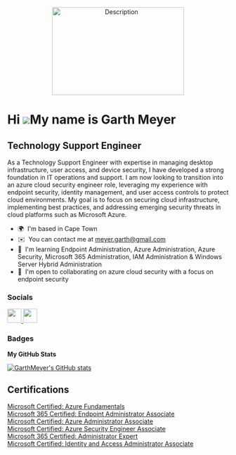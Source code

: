 <div style="text-align: center;">
    <img src="https://careertraining.msstate.edu/common/images/2/23075/AZ-500-Microsoft-Azure-Security-Technologies-935x572.webp" alt="Description" width="300" height="200">
</div>


Hi ![](https://user-images.githubusercontent.com/18350557/176309783-0785949b-9127-417c-8b55-ab5a4333674e.gif)My name is Garth Meyer
===================================================================================================================================

Technology Support Engineer
---------------------------

As a Technology Support Engineer with expertise in managing desktop infrastructure, user access, and device security, I have developed a strong foundation in IT operations and support. I am now looking to transition into an azure cloud security engineer role, leveraging my experience with endpoint security, identity management, and user access controls to protect cloud environments. My goal is to focus on securing cloud infrastructure, implementing best practices, and addressing emerging security threats in cloud platforms such as Microsoft Azure.

* 🌍  I'm based in Cape Town
* ✉️  You can contact me at [meyer.garth@gmail.com](mailto:meyer.garth@gmail.com)
* 🧠  I'm learning Endpoint Administration, Azure Administration, Azure Security, Microsoft 365 Administration, IAM Administration & Windows Server Hybrid Administration
* 🤝  I'm open to collaborating on azure cloud security with a focus on endpoint security


### Socials

<p align="left"> <a href="https://www.github.com/GarthMeyer" target="_blank" rel="noreferrer"> <picture> <source media="(prefers-color-scheme: dark)" srcset="https://raw.githubusercontent.com/danielcranney/readme-generator/main/public/icons/socials/github-dark.svg" /> <source media="(prefers-color-scheme: light)" srcset="https://raw.githubusercontent.com/danielcranney/readme-generator/main/public/icons/socials/github.svg" /> <img src="https://raw.githubusercontent.com/danielcranney/readme-generator/main/public/icons/socials/github.svg" width="32" height="32" /> </picture> </a> <a href="https://www.linkedin.com/in/garth-meyer/" target="_blank" rel="noreferrer"> <picture> <source media="(prefers-color-scheme: dark)" srcset="https://raw.githubusercontent.com/danielcranney/readme-generator/main/public/icons/socials/linkedin-dark.svg" /> <source media="(prefers-color-scheme: light)" srcset="https://raw.githubusercontent.com/danielcranney/readme-generator/main/public/icons/socials/linkedin.svg" /> <img src="https://raw.githubusercontent.com/danielcranney/readme-generator/main/public/icons/socials/linkedin.svg" width="32" height="32" /> </picture> </a></p>

### Badges

<b>My GitHub Stats</b>

<a href="http://www.github.com/GarthMeyer"><img src="https://github-readme-stats.vercel.app/api?username=GarthMeyer&show_icons=true&hide=&count_private=true&title_color=0891b2&text_color=ffffff&icon_color=0891b2&bg_color=1c1917&hide_border=true&show_icons=true" alt="GarthMeyer's GitHub stats" /></a>

## Certifications
<div>
<a href="https://learn.microsoft.com/api/credentials/share/en-us/GarthMeyer-0546/62A2452FD5FA52DB?sharingId=134D621588E15CA0">Microsoft Certified: Azure Fundamentals</a><br>
<a href="https://learn.microsoft.com/api/credentials/share/en-us/GarthMeyer-0546/B12D1C2AC01D57E7?sharingId=134D621588E15CA0">Microsoft 365 Certified: Endpoint Administrator Associate</a><br>
<a href="https://learn.microsoft.com/api/credentials/share/en-us/GarthMeyer-0546/EF4D6A035A3B7604?sharingId=134D621588E15CA0">Microsoft Certified: Azure Administrator Associate</a><br>
<a href="https://learn.microsoft.com/en-us/users/garthmeyer-0546/credentials/certification/azure-security-engineer?tab=credentials-tab">Microsoft Certified: Azure Security Engineer Associate</a><br>
<a href="https://learn.microsoft.com/en-us/users/garthmeyer-0546/credentials/certification/m365-enterprise-administrator?tab=credentials-tab">Microsoft 365 Certified: Administrator Expert</a><br>
<a href="https://learn.microsoft.com/en-us/users/garthmeyer-0546/credentials/certification/identity-and-access-administrator?tab=credentials-tab">Microsoft Certified: Identity and Access Administrator Associate</a>
</div>
